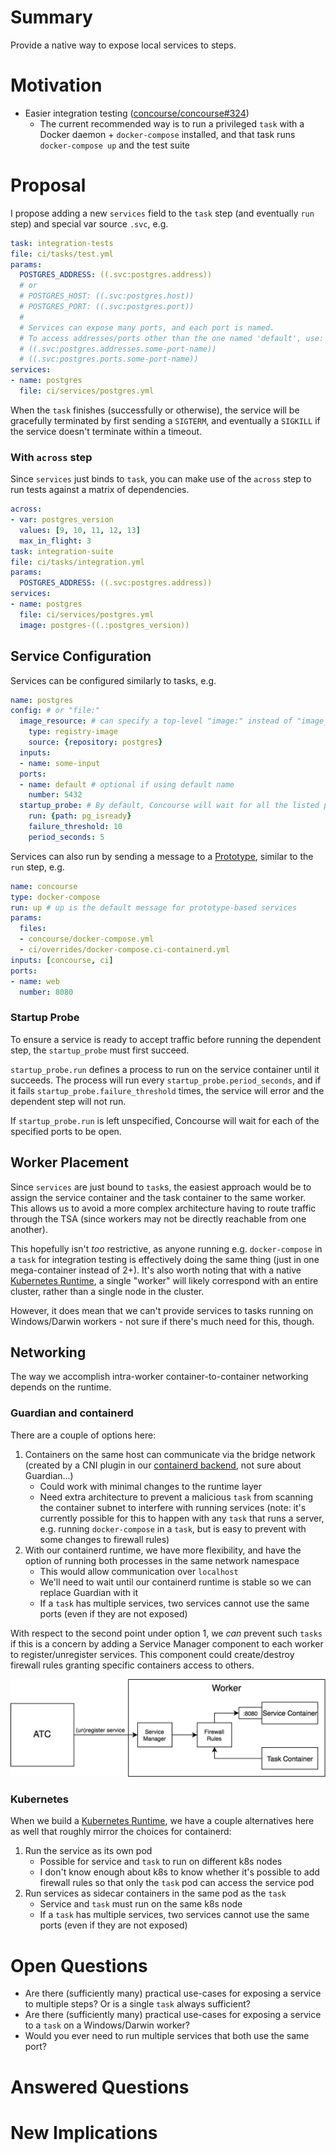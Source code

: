 # Summary

Provide a native way to expose local services to steps.

# Motivation

* Easier integration testing ([concourse/concourse#324](https://github.com/concourse/concourse/issues/324))
  * The current recommended way is to run a privileged `task` with a Docker daemon + `docker-compose` installed, and that task runs `docker-compose up` and the test suite

# Proposal

I propose adding a new `services` field to the `task` step (and eventually `run` step) and special var source `.svc`, e.g.

```yaml
task: integration-tests
file: ci/tasks/test.yml
params:
  POSTGRES_ADDRESS: ((.svc:postgres.address))
  # or
  # POSTGRES_HOST: ((.svc:postgres.host))
  # POSTGRES_PORT: ((.svc:postgres.port))
  # 
  # Services can expose many ports, and each port is named.
  # To access addresses/ports other than the one named 'default', use:
  # ((.svc:postgres.addresses.some-port-name))
  # ((.svc:postgres.ports.some-port-name))
services:
- name: postgres
  file: ci/services/postgres.yml
```

When the `task` finishes (successfully or otherwise), the service will be gracefully terminated by first sending a `SIGTERM`, and eventually a `SIGKILL` if the service doesn't terminate within a timeout.

### With `across` step

Since `services` just binds to `task`, you can make use of the `across` step to run tests against a matrix of dependencies.

```yaml
across:
- var: postgres_version
  values: [9, 10, 11, 12, 13]
  max_in_flight: 3
task: integration-suite
file: ci/tasks/integration.yml
params:
  POSTGRES_ADDRESS: ((.svc:postgres.address))
services:
- name: postgres
  file: ci/services/postgres.yml
  image: postgres-((.:postgres_version))
```

## Service Configuration

Services can be configured similarly to tasks, e.g.

```yaml
name: postgres
config: # or "file:"
  image_resource: # can specify a top-level "image:" instead of "image_resource:"
    type: registry-image
    source: {repository: postgres}
  inputs:
  - name: some-input
  ports:
  - name: default # optional if using default name
    number: 5432
  startup_probe: # By default, Concourse will wait for all the listed ports to be open
    run: {path: pg_isready}
    failure_threshold: 10
    period_seconds: 5
```

Services can also run by sending a message to a [Prototype], similar to the `run` step, e.g.

```yaml
name: concourse
type: docker-compose
run: up # up is the default message for prototype-based services
params:
  files:
  - concourse/docker-compose.yml
  - ci/overrides/docker-compose.ci-containerd.yml
inputs: [concourse, ci]
ports:
- name: web
  number: 8080
```

### Startup Probe

To ensure a service is ready to accept traffic before running the dependent step, the `startup_probe` must first succeed.

`startup_probe.run` defines a process to run on the service container until it succeeds. The process will run every `startup_probe.period_seconds`, and if it fails `startup_probe.failure_threshold` times, the service will error and the dependent step will not run.

If `startup_probe.run` is left unspecified, Concourse will wait for each of the specified ports to be open.

## Worker Placement

Since `services` are just bound to `task`s, the easiest approach would be to assign the service container and the task container to the same worker. This allows us to avoid a more complex architecture having to route traffic through the TSA (since workers may not be directly reachable from one another).

This hopefully isn't *too* restrictive, as anyone running e.g. `docker-compose` in a `task` for integration testing is effectively doing the same thing (just in one mega-container instead of 2+). It's also worth noting that with a native [Kubernetes Runtime], a single "worker" will likely correspond with an entire cluster, rather than a single node in the cluster.

However, it does mean that we can't provide services to tasks running on Windows/Darwin workers - not sure if there's much need for this, though.

## Networking

The way we accomplish intra-worker container-to-container networking depends on the runtime.

### Guardian and containerd

There are a couple of options here:

1. Containers on the same host can communicate via the bridge network (created by a CNI plugin in our [containerd backend], not sure about Guardian...)
    * Could work with minimal changes to the runtime layer
    * Need extra architecture to prevent a malicious `task` from scanning the container subnet to interfere with running services (note: it's currently possible for this to happen with any `task` that runs a server, e.g. running `docker-compose` in a `task`, but is easy to prevent with some changes to firewall rules)
2. With our containerd runtime, we have more flexibility, and have the option of running both processes in the same network namespace
    * This would allow communication over `localhost`
    * We'll need to wait until our containerd runtime is stable so we can replace Guardian with it
    * If a `task` has multiple services, two services cannot use the same ports (even if they are not exposed)

With respect to the second point under option 1, we *can* prevent such `tasks` if this is a concern by adding a Service Manager component to each worker to register/unregister services. This component could create/destroy firewall rules granting specific containers access to others.

![Service Manager overview](./service-manager.png)

### Kubernetes

When we build a [Kubernetes Runtime], we have a couple alternatives here as well that roughly mirror the choices for containerd:

1. Run the service as its own pod
    * Possible for service and `task` to run on different k8s nodes
    * I don't know enough about k8s to know whether it's possible to add firewall rules so that only the `task` pod can access the service pod
2. Run services as sidecar containers in the same pod as the `task`
    * Service and `task` must run on the same k8s node
    * If a `task` has multiple services, two services cannot use the same ports (even if they are not exposed)

# Open Questions

* Are there (sufficiently many) practical use-cases for exposing a service to multiple steps? Or is a single `task` always sufficient?
* Are there (sufficiently many) practical use-cases for exposing a service to a `task` on a Windows/Darwin worker?
* Would you ever need to run multiple services that both use the same port?

# Answered Questions

# New Implications





[Prototype]: https://github.com/concourse/rfcs/blob/master/037-prototypes/proposal.md
[Kubernetes Runtime]: https://github.com/concourse/rfcs/blob/075-k8s-runtime/075-k8s-runtime/proposal.md
[containerd backend]: https://github.com/concourse/concourse/blob/27e1d83fd3d24d22a1a8d9c83823d608fae63f4a/worker/runtime/cni_network.go#L66-L80
